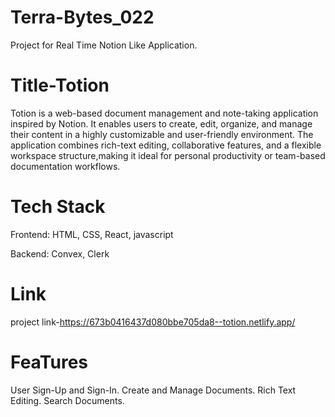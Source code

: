 # Terra-Bytes_022
Project for Real Time Notion Like Application.


# Title-Totion

Totion is a web-based document management and note-taking application inspired by Notion. It enables users to create, edit, organize, and manage their content in a highly customizable and user-friendly environment. The application combines rich-text editing, collaborative features, and a flexible workspace structure,making it ideal for personal productivity or team-based documentation workflows.

# Tech Stack

Frontend: HTML, CSS, React, javascript

Backend: Convex, Clerk

# Link

project link-https://673b0416437d080bbe705da8--totion.netlify.app/

# FeaTures

User Sign-Up and Sign-In. 
Create and Manage Documents. 
Rich Text Editing. 
Search Documents.  

